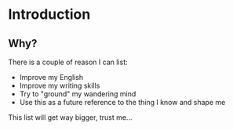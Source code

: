 # Introduction



## Why?

There is a couple of reason I can list:

* Improve my English 
* Improve my writing skills 
* Try to "ground" my wandering mind 
* Use this as a future reference to the thing I know and shape me

This list will get way bigger, trust me...



